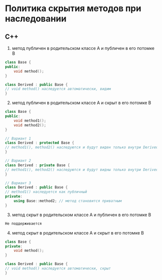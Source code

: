 # Политика скрытия методов при наследовании
## C++
1. метод публичен в родительском классе А и публичен в его потомке B
```cpp
class Base {
public:
    void method();
}

class Derived : public Base {
// void method() наследуется автоматически, видим
}
```
2. метод публичен в родительском классе А и скрыт в его потомке B
```cpp
class Base {
public:
    void method1();
    void method2();
}

// Вариант 1
class Derived : protected Base {
// method1(), method2() наследуются и будут виден только внутри Derived, а также его потомкам, но не снаружи
}

// Вариант 2
class Derived : private Base {
// method1(), method2() наследуются и будут видны только внутри Derived, но не потомкам и не снаружи
}

// Вариант 3
class Derived : public Base {
// method1() наследуется как публичный
private:
    using Base::method2; // метод становится приватным
}

```
3. метод скрыт в родительском классе А и публичен в его потомке B
```cpp
Не поддерживается
```
4. метод скрыт в родительском классе А и скрыт в его потомке B
```cpp
class Base {
private:
    void method();
}

class Derived : public Base {
// void method() наследуется автоматически, скрыт
}
```

